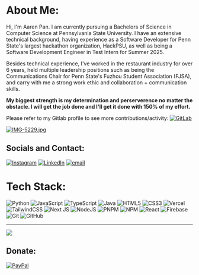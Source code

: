 # About Me:
Hi, I'm Aaren Pan. I am currently pursuing a Bachelors of Science in Computer Science at Pennsylvania State University. I have an extensive technical background, having experience as a Software Developer for Penn State's largest hackathon organization, HackPSU, as well as being a Software Development Engineer in Test Intern for Summer 2025.

Besides technical experience, I've worked in the restaurant industry for over 6 years, held multiple leadership positions such as being the Communications Chair for Penn State's Fuzhou Student Association (FJSA), and carry with me a strong work ethic and collaboration + communication skills.

**My biggest strength is my determination and perserverence no matter the obstacle. I will get the job done and I'll get it done with 150% of my effort.** 

Please refer to my Gitlab profile to see more contributions/activity: [![GitLab](https://img.shields.io/badge/GitLab-FC6D26?style=for-the-badge&logo=gitlab&logoColor=white)](https://gitlab.com/dark-ap1015)

[![IMG-5229.jpg](https://i.postimg.cc/5tXJKfjC/IMG-5229.jpg)](https://postimg.cc/xkVBcDvf)



## Socials and Contact:
[![Instagram](https://img.shields.io/badge/Instagram-%23E4405F.svg?logo=Instagram&logoColor=white)](https://instagram.com/aaren_pan) [![LinkedIn](https://img.shields.io/badge/LinkedIn-%230077B5.svg?logo=linkedin&logoColor=white)](https://linkedin.com/in/aarenpan) [![email](https://img.shields.io/badge/Email-D14836?logo=gmail&logoColor=white)](mailto:apan1015.cs@gmail.com) 

# Tech Stack:
![Python](https://img.shields.io/badge/python-3670A0?style=for-the-badge&logo=python&logoColor=ffdd54) ![JavaScript](https://img.shields.io/badge/javascript-%23323330.svg?style=for-the-badge&logo=javascript&logoColor=%23F7DF1E) ![TypeScript](https://img.shields.io/badge/typescript-%23007ACC.svg?style=for-the-badge&logo=typescript&logoColor=white) ![Java](https://img.shields.io/badge/java-%23ED8B00.svg?style=for-the-badge&logo=openjdk&logoColor=white) ![HTML5](https://img.shields.io/badge/html5-%23E34F26.svg?style=for-the-badge&logo=html5&logoColor=white) ![CSS3](https://img.shields.io/badge/css3-%231572B6.svg?style=for-the-badge&logo=css3&logoColor=white) ![Vercel](https://img.shields.io/badge/vercel-%23000000.svg?style=for-the-badge&logo=vercel&logoColor=white) ![TailwindCSS](https://img.shields.io/badge/tailwindcss-%2338B2AC.svg?style=for-the-badge&logo=tailwind-css&logoColor=white) ![Next JS](https://img.shields.io/badge/Next-black?style=for-the-badge&logo=next.js&logoColor=white) ![NodeJS](https://img.shields.io/badge/node.js-6DA55F?style=for-the-badge&logo=node.js&logoColor=white) ![PNPM](https://img.shields.io/badge/pnpm-%234a4a4a.svg?style=for-the-badge&logo=pnpm&logoColor=f69220) ![NPM](https://img.shields.io/badge/NPM-%23CB3837.svg?style=for-the-badge&logo=npm&logoColor=white) ![React](https://img.shields.io/badge/react-%2320232a.svg?style=for-the-badge&logo=react&logoColor=%2361DAFB) ![Firebase](https://img.shields.io/badge/firebase-a08021?style=for-the-badge&logo=firebase&logoColor=ffcd34) ![Git](https://img.shields.io/badge/git-%23F05033.svg?style=for-the-badge&logo=git&logoColor=white) ![GitHub](https://img.shields.io/badge/github-%23121011.svg?style=for-the-badge&logo=github&logoColor=white)

---
[![](https://visitcount.itsvg.in/api?id=dark-ap1015&icon=5&color=13)](https://visitcount.itsvg.in)

  ## Donate:
  [![PayPal](https://img.shields.io/badge/PayPal-00457C?style=for-the-badge&logo=paypal&logoColor=white)](https://paypal.me/AarenPan) 

  
<!-- Proudly created with GPRM ( https://gprm.itsvg.in ) -->
